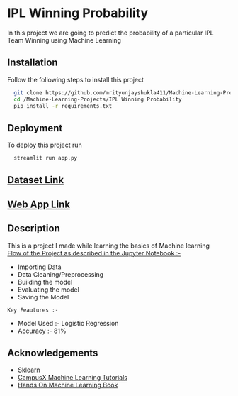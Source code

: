 
# IPL Winning Probability
In this project we are going to predict the probability of a particular IPL Team Winning using Machine Learning

## Installation

Follow the following steps to install this project

```bash
  git clone https://github.com/mrityunjayshukla411/Machine-Learning-Projects.git 
  cd /Machine-Learning-Projects/IPL Winning Probability
  pip install -r requirements.txt
```
 
## Deployment

To deploy this project run

```bash
  streamlit run app.py
```

## [Dataset Link](https://www.kaggle.com/datasets/ramjidoolla/ipl-data-set/)

## [Web App Link](https://ipl-probability-kalishasur.herokuapp.com/)

## Description

This is a project I made while learning the basics of Machine learning  
[Flow of the Project as described in the Jupyter Notebook :-](https://github.com/mrityunjayshukla411/Machine-Learning-Projects/blob/main/IPL%20Winning%20Probability/IPLWinning.ipynb)
* Importing Data
* Data Cleaning/Preprocessing
* Building the model  
* Evaluating the model
* Saving the Model 

`Key Feautures :-` 
* Model Used :- Logistic Regression
* Accuracy :- 81%



## Acknowledgements

 - [Sklearn](https://scikit-learn.org/stable/)
 - [CampusX Machine Learning Tutorials](https://www.youtube.com/c/CampusX-official/featured)
 - [Hands On Machine Learning Book](https://www.oreilly.com/library/view/hands-on-machine-learning/9781492032632/)


